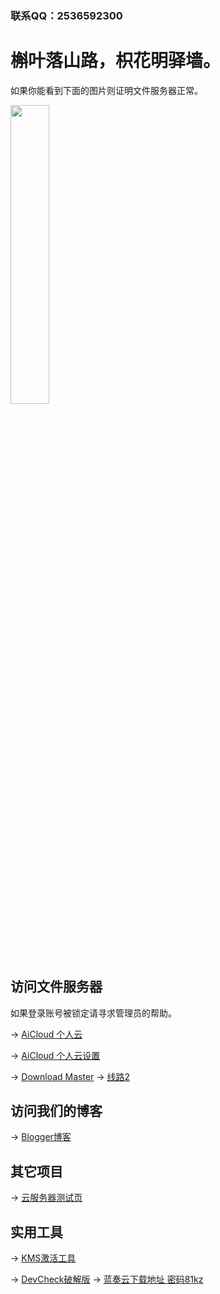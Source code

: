 ### 联系QQ：2536592300

# 槲叶落山路，枳花明驿墙。

如果你能看到下面的图片则证明文件服务器正常。

<img src="https://cloud-cdn.yingyingying.xyz:2096/AICLOUD1664609148/dou_original_0_2_too_young_too_simple.gif" width="35%">

## 访问文件服务器

如果登录账号被锁定请寻求管理员的帮助。

→ [AiCloud 个人云](https://cloud.yingyingying.xyz:2096)

→ [AiCloud 个人云设置](https://cloud.yingyingying.xyz:8443/cloud_settings.asp)

→ [Download Master](https://cloud.yingyingying.xyz:2087/downloadmaster/index.asp) → [线路2](https://cloud-cdn.yingyingying.xyz:2087/downloadmaster/index.asp)

## 访问我们的博客

→ [Blogger博客](https://ghs.yingyingying.xyz)

## 其它项目

→ [云服务器测试页](https://rcs.yingyingying.xyz)

## 实用工具

→ [KMS激活工具](https://cloud-cdn.yingyingying.xyz:2096/AICLOUD1615769437/KMSpico_setup.exe)

→ [DevCheck破解版](https://cloud-cdn.yingyingying.xyz:2096/AICLOUD979692360/DevCheck-Pro-v4.04_build_404-Mod.apk) → [蓝奏云下载地址 密码81kz](https://yxssp.lanzoui.com/b0pyyule?%3E)

